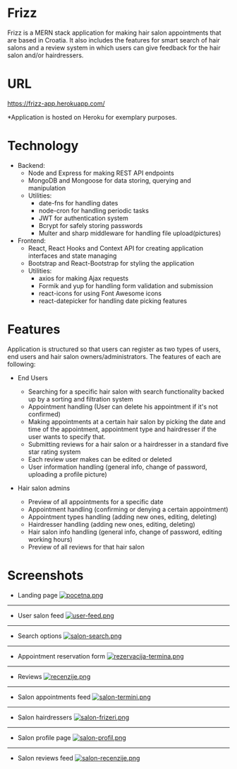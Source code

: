 # Frizz

Frizz is a MERN stack application for making hair salon appointments that are based in Croatia. It also includes the features for smart search of hair salons and a review system in which users can give feedback for the hair salon and/or hairdressers.   

# URL

https://frizz-app.herokuapp.com/

*Application is hosted on Heroku for exemplary purposes. 

# Technology

 - Backend:
    - Node and Express for making REST API endpoints
    - MongoDB and Mongoose for data storing, querying and manipulation
    - Utilities: 
      - date-fns for handling dates
      - node-cron for handling periodic tasks
      - JWT for authentication system
      - Bcrypt for safely storing passwords
      - Multer and sharp middleware for handling file upload(pictures)
 - Frontend:
    - React, React Hooks and Context API for creating application interfaces and state managing
    - Bootstrap and React-Bootstrap for styling the application
    - Utilities: 
      - axios for making Ajax requests
      - Formik and yup for handling form validation and submission
      - react-icons for using Font Awesome icons
      - react-datepicker for handling date picking features
  
# Features

 Application is structured so that users can register as two types of users, end users and hair salon owners/administrators. The features of each are following:
 
  - End Users
    - Searching for a specific hair salon with search functionality backed up by a sorting and filtration system
    - Appointment handling (User can delete his appointment if it's not confirmed)
    - Making appointments at a certain hair salon by picking the date and time of the appointment, appointment type and hairdresser if the user wants to specify that.
    - Submitting reviews for a hair salon or a hairdresser in a standard five star rating system
    - Each review user makes can be edited or deleted
    - User information handling (general info, change of password, uploading a profile picture)
    
  - Hair salon admins
    - Preview of all appointments for a specific date
    - Appointment handling (confirming or denying a certain appointment)
    - Appointment types handling (adding new ones, editing, deleting)
    - Hairdresser handling (adding new ones, editing, deleting)
    - Hair salon info handling (general info, change of password, editing working hours)
    - Preview of all reviews for that hair salon
  
# Screenshots
 
  - Landing page
    [![pocetna.png](https://i.postimg.cc/Hsxjjv36/pocetna.png)](https://postimg.cc/mhvT5wv9)
 -------------------------------------------------------------------------------------------
  - User salon feed
    [![user-feed.png](https://i.postimg.cc/gk6N9sRT/user-feed.png)](https://postimg.cc/1fspwpvG)
-------------------------------------------------------------------------------------------
  - Search options
    [![salon-search.png](https://i.postimg.cc/2jdX323L/salon-search.png)](https://postimg.cc/c6Hcb7Rd)
 -------------------------------------------------------------------------------------------
  - Appointment reservation form
    [![rezervacija-termina.png](https://i.postimg.cc/mgn9bWs3/rezervacija-termina.png)](https://postimg.cc/zynvjM33)
 -------------------------------------------------------------------------------------------
  - Reviews
    [![recenzije.png](https://i.postimg.cc/Z5n3tK1K/recenzije.png)](https://postimg.cc/hXFhVgDH)
 -------------------------------------------------------------------------------------------
  - Salon appointments feed
    [![salon-termini.png](https://i.postimg.cc/SxtDMPWV/salon-termini.png)](https://postimg.cc/68nrsYbG)
-------------------------------------------------------------------------------------------
  - Salon hairdressers
    [![salon-frizeri.png](https://i.postimg.cc/T1ywNpKZ/salon-frizeri.png)](https://postimg.cc/tnjpYRt5)
-------------------------------------------------------------------------------------------
  - Salon profile page
    [![salon-profil.png](https://i.postimg.cc/xC1qHsnj/salon-profil.png)](https://postimg.cc/1gb91r8b)
-------------------------------------------------------------------------------------------
  - Salon reviews feed
    [![salon-recenzije.png](https://i.postimg.cc/LsHsKyqk/salon-recenzije.png)](https://postimg.cc/4YSGpQQn)
